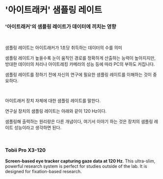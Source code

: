 # '아이트래커' 샘플링 레이트

### '아이트래커'의 샘플링 레이트가 데이터에 끼치는 영향

​    

샘플링 레이트는 아이트래커가 1초당 취득하는 데이터의 수를 의미

샘플링 레이트가 높을수록 눈이 움직인 경로를 정확하게 산출하는 능력이 높아지지만, 방대한 데이터의 처리나 아이트레킹 카메라의 성능 등에 따라 PC의 부하도 커집니다.

샘플링 레이트를 정하기 전에 자신의 연구에 필요한 샘플링 레이트를 이해하는 것이 중요하다.

​    

아이트래커 장치 자체에 대한 샘플링 레이트를 말한다.

연구실 장치의 샘플링 레이트는 아래와 같이 120 Hz이다.

샘플링해 출력하는 원리랑은 다른 개념이다, 여기서 이야기 하는 것은 장치의 샘플링 레이트 성능이라고 생각하면 된다.

​    

### Tobii Pro X3-120

**Screen-based eye tracker capturing gaze data at 120 Hz**. This ultra-slim, powerful research system is perfect for studies outside of the lab. It is designed for fixation-based research.

 